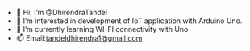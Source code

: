 - 👋 Hi, I’m @DhirendraTandel
- 👀 I’m interested in development of IoT application with Arduino Uno.
- 🌱 I’m currently learning WI-FI connectivity with Uno
- 📫 Email:tandeldhirendra1@gmail.com

